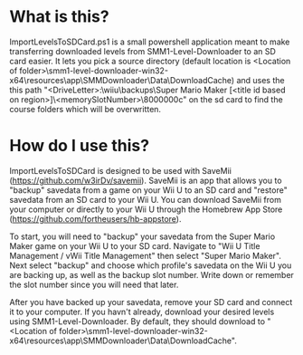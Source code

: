 # What is this?
ImportLevelsToSDCard.ps1 is a small powershell application meant to make transferring downloaded levels from SMM1-Level-Downloader to an SD card easier. It lets you pick a source directory (default location is \<Location of folder\>\smm1-level-downloader-win32-x64\resources\app\SMMDownloader\Data\DownloadCache) and uses the this path "\<DriveLetter\>:\wiiu\backups\Super Mario Maker [\<title id based on region\>]\\<memorySlotNumber\>\8000000c" on the sd card to find the course folders which will be overwritten.

# How do I use this?
ImportLevelsToSDCard is designed to be used with SaveMii (https://github.com/w3irDv/savemii). SaveMii is an app that allows you to "backup" savedata from a game on your Wii U to an SD card and "restore" savedata from an SD card to your Wii U. You can download SaveMii from your computer or directly to your Wii U through the Homebrew App Store (https://github.com/fortheusers/hb-appstore).

To start, you will need to "backup" your savedata from the Super Mario Maker game on your Wii U to your SD card. Navigate to "Wii U Title Management / vWii Title Management" then select "Super Mario Maker". Next select "backup" and choose which profile's savedata on the Wii U you are backing up, as well as the backup slot number. Write down or remember the slot number since you will need that later.

After you have backed up your savedata, remove your SD card and connect it to your computer. If you havn't already, download your desired levels using SMM1-Level-Downloader. By default, they should download to "<Location of folder\>\smm1-level-downloader-win32-x64\resources\app\SMMDownloader\Data\DownloadCache".